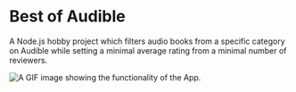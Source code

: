 # Best of Audible
A Node.js hobby project which filters audio books from a specific category on Audible while setting a minimal average rating from a minimal number of reviewers.

![A GIF image showing the functionality of the App.](https://github.com/jannden/best-of-audible/showcase.gif "Best of Audible")
